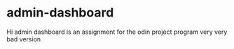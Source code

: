 # admin-dashboard
Hi admin dashboard is an assignment for the odin project program 
very very bad version 
